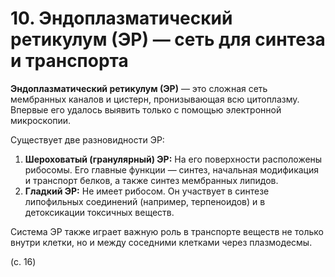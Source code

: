 # 10. Эндоплазматический ретикулум (ЭР) — сеть для синтеза и транспорта

**Эндоплазматический ретикулум (ЭР)** — это сложная сеть мембранных каналов и цистерн, пронизывающая всю цитоплазму. Впервые его удалось выявить только с помощью электронной микроскопии.

Существует две разновидности ЭР:

1.  **Шероховатый (гранулярный) ЭР:** На его поверхности расположены рибосомы. Его главные функции — синтез, начальная модификация и транспорт белков, а также синтез мембранных липидов.
2.  **Гладкий ЭР:** Не имеет рибосом. Он участвует в синтезе липофильных соединений (например, терпеноидов) и в детоксикации токсичных веществ.

Система ЭР также играет важную роль в транспорте веществ не только внутри клетки, но и между соседними клетками через плазмодесмы.

(с. 16)
